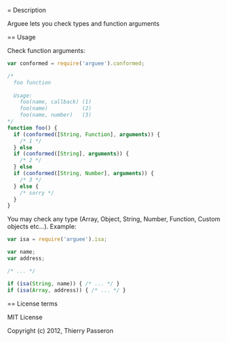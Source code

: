 = Description

Arguee lets you check types and function arguments

== Usage

Check function arguments:

```js
var conformed = require('arguee').conformed;

/* 
  foo function
  
  Usage:
    foo(name, callback) (1)
    foo(name)           (2)
    foo(name, number)   (3)
*/
function foo() {
  if (conformed([String, Function], arguments)) {
    /* 1 */
  } else 
  if (conformed([String], arguments)) {
    /* 2 */
  } else 
  if (conformed([String, Number], arguments)) {
    /* 3 */
  } else {
    /* sorry */
  }
}
```

You may check any type (Array, Object, String, Number, Function, Custom objects etc...). 
Example:

```js
var isa = require('arguee').isa;

var name;
var address;

/* ... */

if (isa(String, name)) { /* ... */ }
if (isa(Array, address)) { /* ... */ }

```

== License terms

MIT License

Copyright (c) 2012, Thierry Passeron